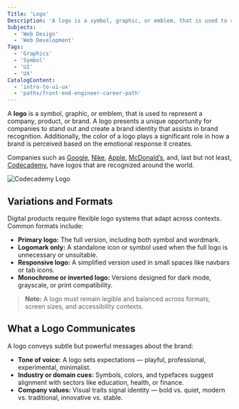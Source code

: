 ```yaml
---
Title: 'Logo'
Description: 'A logo is a symbol, graphic, or emblem, that is used to represent a company, product, or brand.'
Subjects:
  - 'Web Design'
  - 'Web Development'
Tags:
  - 'Graphics'
  - 'Symbol'
  - 'UI'
  - 'UX'
CatalogContent:
  - 'intro-to-ui-ux'
  - 'paths/front-end-engineer-career-path'
---
```


A **logo** is a symbol, graphic, or emblem, that is used to represent a company, product, or brand. A logo presents a unique opportunity for companies to stand out and create a brand identity that assists in brand recognition. Additionally, the color of a logo plays a significant role in how a brand is perceived based on the emotional response it creates.

Companies such as [Google](https://www.google.com), [Nike](https://www.nike.com), [Apple](https://www.apple.com), [McDonald’s](https://www.mcdonalds.com/us/en-us.html), and, last but not least, [Codecademy](https://www.codecademy.com), have logos that are recognized around the world.

![Codecademy Logo](https://static-assets.codecademy.com/Courses/intro-to-ui-and-ux/wireframes/Codecademy_navy.svg)

## Variations and Formats

Digital products require flexible logo systems that adapt across contexts. Common formats include:

- **Primary logo:** The full version, including both symbol and wordmark.
- **Logomark only:** A standalone icon or symbol used when the full logo is unnecessary or unsuitable.
- **Responsive logo:** A simplified version used in small spaces like navbars or tab icons.
- **Monochrome or inverted logo:** Versions designed for dark mode, grayscale, or print compatibility.

> **Note:** A logo must remain legible and balanced across formats, screen sizes, and accessibility contexts.

## What a Logo Communicates

A logo conveys subtle but powerful messages about the brand:

- **Tone of voice:** A logo sets expectations — playful, professional, experimental, minimalist.
- **Industry or domain cues:** Symbols, colors, and typefaces suggest alignment with sectors like education, health, or finance.
- **Company values:** Visual traits signal identity — bold vs. quiet, modern vs. traditional, innovative vs. stable.

